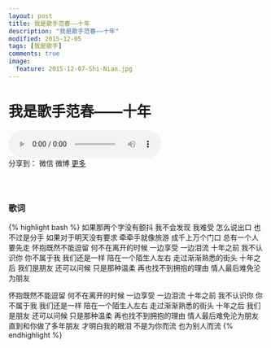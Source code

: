 ```yaml
---
layout: post
title: 我是歌手范春——十年
description: "我是歌手范春——十年"
modified: 2015-12-05
tags: [我是歌手]
comments: true
image:
  feature: 2015-12-07-Shi-Nian.jpg
---
```


# 我是歌手范春——十年

<audio controls>
  <source src="{{ site.url }}/songs/十年.ogg" ></source>
  <source src="{{ site.url }}/songs/十年.mp3" ></source>
</audio>
<div id="ckepop">
<span class="jiathis_txt">分享到：</span>
<a class="jiathis_button_weixin">微信</a>
<a class="jiathis_button_tsina">微博</a>
<a href="http://www.jiathis.com/share?uid=2074997"  class="jiathis jiathis_txt jiathis_separator jtico jtico_jiathis" target="_blank">更多</a></div>
<script type="text/javascript" src="http://v3.jiathis.com/code/jia.js?uid=2074997" charset="utf-8"></script>

### &nbsp;

### 歌词
{% highlight bash %}
如果那两个字没有颤抖
我不会发现 我难受
怎么说出口
也不过是分手
如果对于明天没有要求
牵牵手就像旅游
成千上万个门口
总有一个人要先走
怀抱既然不能逗留
何不在离开的时候
一边享受 一边泪流
十年之前
我不认识你 你不属于我
我们还是一样
陪在一个陌生人左右
走过渐渐熟悉的街头
十年之后
我们是朋友 还可以问候
只是那种温柔
再也找不到拥抱的理由
情人最后难免沦为朋友

怀抱既然不能逗留
何不在离开的时候
一边享受 一边泪流
十年之前
我不认识你 你不属于我
我们还是一样
陪在一个陌生人左右
走过渐渐熟悉的街头
十年之后
我们是朋友 还可以问候
只是那种温柔
再也找不到拥抱的理由
情人最后难免沦为朋友
直到和你做了多年朋友
才明白我的眼泪
不是为你而流
也为别人而流
{% endhighlight %}
